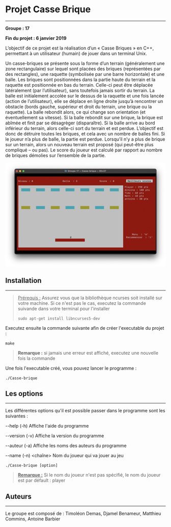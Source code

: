 # Projet Casse Brique 
----------------

**Groupe : 17**

**Fin du projet : 6 janvier 2019**

L’objectif de ce projet est la réalisation d’un « Casse Briques » en C++, permettant à un utilisateur (humain) de jouer dans un terminal Unix.

Un casse-briques se présente sous la forme d’un terrain (généralement une zone rectangulaire) sur lequel sont placées des briques (représentées par des rectangles), une raquette (symbolisée par une barre horizontale) et une balle. Les briques sont positionnées dans la partie haute du terrain et la raquette est positionnée en bas du terrain. Celle-ci peut être déplacée latéralement (par l’utilisateur), sans toutefois jamais sortir du terrain. La balle est initialement accolée sur le dessus de la raquette et une fois lancée (action de l’utilisateur), elle se déplace en ligne droite jusqu’à rencontrer un obstacle (bords gauche, supérieur et droit du terrain, une brique ou la raquette). La balle rebondit alors, ce qui change son orientation (et éventuellement sa vitesse). Si la balle rebondit sur une brique, la brique est abîmée et finit par se désagrèger (disparaître). Si la balle arrive au bord inférieur du terrain, alors celle-ci sort du terrain et est perdue.
L’objectif est donc de détruire toutes les briques, et cela avec un nombre de balles fini. Si le joueur n’a plus de balle, la partie est perdue. Lorsqu’il n’y a plus de brique sur un terrain, alors un nouveau terrain est proposé (qui peut-être plus compliqué – ou pas). Le score du joueur est calculé par rapport au nombre de briques démolies sur l’ensemble de la partie.

![Image interface du jeu casse brique](images/casseBrique.png)

## Installation
----------------


> <u>Prérequis :</u> Assurez vous que la bibliothèque ncurses soit installé sur votre machine.
> Si ce n'est pas le cas, executez la commande suivande dans votre terminal pour l'installer 
>
> ```
>sudo apt-get install libncurses5-dev 
>```

Executez ensuite la commande suivante afin de créer l'executable du projet : 
```
make
```
> **Remarque :** si jamais une erreur est affiché, executez une nouvelle fois la commande

Une fois l'executable créé, vous pouvez lancer le programme :
```
./Casse-brique
```


## Les options
----------------

Les différentes options qu'il est possible passer dans le programme sont les suivantes : 

--help (-h) 	        Affiche l'aide du programme

--version (-v) 	        Affiche la version du programme 

--auteur (-a) 	        Affiche les noms des auteurs du programme 

--name (-n) <chaîne>	Nom du joueur qui va jouer au jeu 

```
./Casse-brique [option]
```


> **<u>Remarque :</u>** Si le nom du joueur n'est pas spécifié, le nom du joueur est par défault : player

## Auteurs
----------------

Le groupe est composé de : Timoléon Demas, Djamel Benameur, Matthieu Commins, Antoine Barbier
